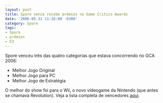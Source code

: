 ```yaml
---
layout: post
title: Spore vence recebe prêmios no Game Critics Awards
date: '2006-05-31 11:26:00 -0300'
category: Spore
tags:
- Spore
- prêmios
- E3
---
```

Spore venceu três das quatro categorias que estava concorrendo no GCA 2006:

- Melhor Jogo Original
- Melhor Jogo para PC
- Melhor Jogo de Estratégia

O melhor do show foi para o Wii, o novo videogame da Nintendo (que antes se chamava Revolution). Veja a lista completa de vencedores [aqui](http://www.gamecriticsawards.com/2006winners.html).
